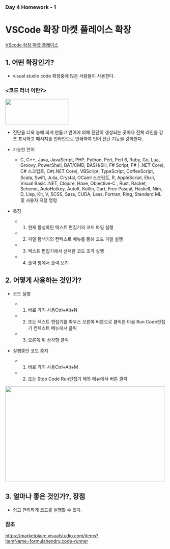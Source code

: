 ### Day 4 Homework - 1 
# VSCode 확장 마켓 플레이스 확장
[VScode 확장 마켓 플레이스](https://marketplace.visualstudio.com/)
## 1. 어떤 확장인가?
* visual studio code 확장중에 많은 사람들이 사용한다.
  
### <코드 러너 이란?>
  <img src="https://formulahendry.gallerycdn.vsassets.io/extensions/formulahendry/code-runner/0.11.8/1654961830194/Microsoft.VisualStudio.Services.Icons.Default" width="200" height="80"/>
  
  * 진단을 더욱 눙에 띄게 만들고 언어에 의해 진단이 생성되는 곳마다 전체 라인을 강조 표시하고 메시지를 인라인으로 인쇄하여 언어 진단 기능을 강화한다.
  * 가능한 언어
      * C, C++, Java, JavaScript, PHP, Python, Perl, Perl 6, Ruby, Go, Lua, Groovy, PowerShell, BAT/CMD, BASH/SH, F# Script, F# ( .NET Core), C# 스크립트, C#(.NET Core), VBScript, TypeScript, CoffeeScript, Scala, Swift, Julia, Crystal, OCaml 스크립트, R, AppleScript, Elixir, Visual Basic .NET, Clojure, Haxe, Objective-C , Rust, Racket, Scheme, AutoHotkey, AutoIt, Kotlin, Dart, Free Pascal, Haskell, Nim, D, Lisp, Kit, V, SCSS, Sass, CUDA, Less, Fortran, Ring, Standard ML 및 사용자 지정 명령
  
  * 특징
    * 1. 현재 활성화된 텍스트 편집기의 코드 파일 실행
    * 2. 파일 탐색기의 컨텍스트 메뉴를 통해 코드 파일 실행
    * 3. 텍스트 편집기에서 선택한 코드 조각 실행
    * 4. 출력 창에서 출력 보기
  

## 2. 어떻게 사용하는 것인가?

* 코드 실행
  * 1. 바로 가기 사용Ctrl+Alt+N
  * 2. 또는 텍스트 편집기를 마우스 오른쪽 버튼으로 클릭한 다음 Run Code편집기 컨텍스트 메뉴에서 클릭
  * 3. 오른쪽 위 삼각형 클릭

* 실행중인 코드 중지
  * 1. 바로 가기 사용Ctrl+Alt+M
  * 2. 또는 Stop Code Run편집기 제목 메뉴에서 버튼 클릭




<img src = "https://github.com/formulahendry/vscode-code-runner/raw/HEAD/images/usage.gif" width = "500" height = "300"/>



## 3. 얼마나 좋은 것인가?, 장점
* 쉽고 편리하게 코드를 실행할 수 있다.



### 참조 

https://marketplace.visualstudio.com/items?itemName=formulahendry.code-runner